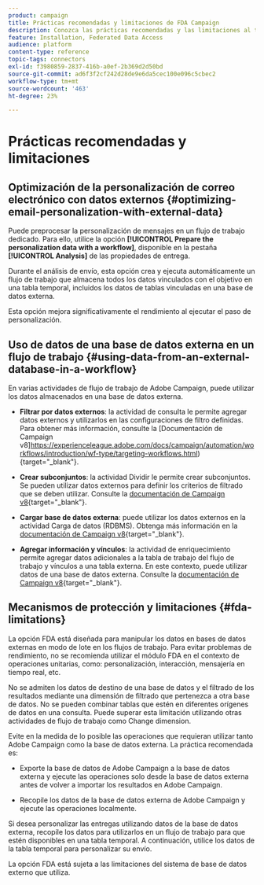 ```yaml
---
product: campaign
title: Prácticas recomendadas y limitaciones de FDA Campaign
description: Conozca las prácticas recomendadas y las limitaciones al trabajar con una base de datos externa (FDA)
feature: Installation, Federated Data Access
audience: platform
content-type: reference
topic-tags: connectors
exl-id: f3980859-2837-416b-a0ef-2b369d2d50bd
source-git-commit: ad6f3f2cf242d28de9e6da5cec100e096c5cbec2
workflow-type: tm+mt
source-wordcount: '463'
ht-degree: 23%

---
```


# Prácticas recomendadas y limitaciones



## Optimización de la personalización de correo electrónico con datos externos {#optimizing-email-personalization-with-external-data}

Puede preprocesar la personalización de mensajes en un flujo de trabajo dedicado. Para ello, utilice la opción **[!UICONTROL Prepare the personalization data with a workflow]**, disponible en la pestaña **[!UICONTROL Analysis]** de las propiedades de entrega.

Durante el análisis de envío, esta opción crea y ejecuta automáticamente un flujo de trabajo que almacena todos los datos vinculados con el objetivo en una tabla temporal, incluidos los datos de tablas vinculadas en una base de datos externa.

Esta opción mejora significativamente el rendimiento al ejecutar el paso de personalización.

## Uso de datos de una base de datos externa en un flujo de trabajo {#using-data-from-an-external-database-in-a-workflow}

En varias actividades de flujo de trabajo de Adobe Campaign, puede utilizar los datos almacenados en una base de datos externa.

* **Filtrar por datos externos**: la actividad de consulta le permite agregar datos externos y utilizarlos en las configuraciones de filtro definidas. Para obtener más información, consulte la [Documentación de Campaign v8]https://experienceleague.adobe.com/docs/campaign/automation/workflows/introduction/wf-type/targeting-workflows.html){target="_blank"}.

* **Crear subconjuntos**: la actividad Dividir le permite crear subconjuntos. Se pueden utilizar datos externos para definir los criterios de filtrado que se deben utilizar. Consulte la [documentación de Campaign v8](https://experienceleague.adobe.com/docs/campaign/automation/workflows/wf-activities/targeting-activities/split.html){target="_blank"}.

* **Cargar base de datos externa**: puede utilizar los datos externos en la actividad Carga de datos (RDBMS). Obtenga más información en la [documentación de Campaign v8](https://experienceleague.adobe.com/docs/campaign/automation/workflows/wf-activities/action-activities/data-loading-rdbms.html){target="_blank"}.

* **Agregar información y vínculos**: la actividad de enriquecimiento permite agregar datos adicionales a la tabla de trabajo del flujo de trabajo y vínculos a una tabla externa. En este contexto, puede utilizar datos de una base de datos externa. Consulte la [documentación de Campaign v8](https://experienceleague.adobe.com/docs/campaign/automation/workflows/wf-activities/targeting-activities/enrichment.html){target="_blank"}.

## Mecanismos de protección y limitaciones {#fda-limitations}

La opción FDA está diseñada para manipular los datos en bases de datos externas en modo de lote en los flujos de trabajo. Para evitar problemas de rendimiento, no se recomienda utilizar el módulo FDA en el contexto de operaciones unitarias, como: personalización, interacción, mensajería en tiempo real, etc.

No se admiten los datos de destino de una base de datos y el filtrado de los resultados mediante una dimensión de filtrado que pertenezca a otra base de datos. No se pueden combinar tablas que estén en diferentes orígenes de datos en una consulta. Puede superar esta limitación utilizando otras actividades de flujo de trabajo como Change dimension.

Evite en la medida de lo posible las operaciones que requieran utilizar tanto Adobe Campaign como la base de datos externa. La práctica recomendada es:

* Exporte la base de datos de Adobe Campaign a la base de datos externa y ejecute las operaciones solo desde la base de datos externa antes de volver a importar los resultados en Adobe Campaign.

* Recopile los datos de la base de datos externa de Adobe Campaign y ejecute las operaciones localmente.

Si desea personalizar las entregas utilizando datos de la base de datos externa, recopile los datos para utilizarlos en un flujo de trabajo para que estén disponibles en una tabla temporal. A continuación, utilice los datos de la tabla temporal para personalizar su envío.

La opción FDA está sujeta a las limitaciones del sistema de base de datos externo que utiliza.
